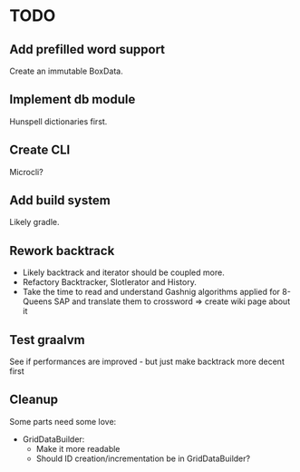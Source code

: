 # TODO

## Add prefilled word support

Create an immutable BoxData.

## Implement db module

Hunspell dictionaries first.

## Create CLI

Microcli?

## Add build system

Likely gradle.

## Rework backtrack

- Likely backtrack and iterator should be coupled more.
- Refactory Backtracker, SlotIerator and History.
- Take the time to read and understand Gashnig algorithms applied for 8-Queens SAP and translate them to crossword
  => create wiki page about it

## Test graalvm

See if performances are improved - but just make backtrack more decent first

## Cleanup

Some parts need some love:
- GridDataBuilder:
    - Make it more readable
    - Should ID creation/incrementation be in GridDataBuilder?